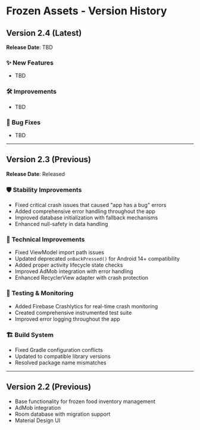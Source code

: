 # Frozen Assets - Version History

## Version 2.4 (Latest)
**Release Date**: TBD

### ✨ **New Features**
- TBD

### 🛠️ **Improvements**
- TBD

### 🐛 **Bug Fixes**
- TBD

---

## Version 2.3 (Previous)
**Release Date**: Released

### 🛡️ **Stability Improvements**
- Fixed critical crash issues that caused "app has a bug" errors
- Added comprehensive error handling throughout the app
- Improved database initialization with fallback mechanisms
- Enhanced null-safety in data handling

### 🔧 **Technical Improvements**  
- Fixed ViewModel import path issues
- Updated deprecated `onBackPressed()` for Android 14+ compatibility
- Added proper activity lifecycle state checks
- Improved AdMob integration with error handling
- Enhanced RecyclerView adapter with crash protection

### 🧪 **Testing & Monitoring**
- Added Firebase Crashlytics for real-time crash monitoring
- Created comprehensive instrumented test suite
- Improved error logging throughout the app

### 🏗️ **Build System**
- Fixed Gradle configuration conflicts
- Updated to compatible library versions
- Resolved package name mismatches

---

## Version 2.2 (Previous)
- Base functionality for frozen food inventory management
- AdMob integration
- Room database with migration support
- Material Design UI